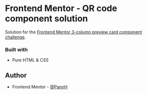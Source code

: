 # Frontend Mentor - QR code component solution

Solution for the [Frontend Mentor 3-column preview card component challenge](https://www.frontendmentor.io/challenges/3column-preview-card-component-pH92eAR2-).

### Built with

- Pure HTML & CSS

## Author

- Frontend Mentor - [@PannH](https://www.frontendmentor.io/profile/pannh)
